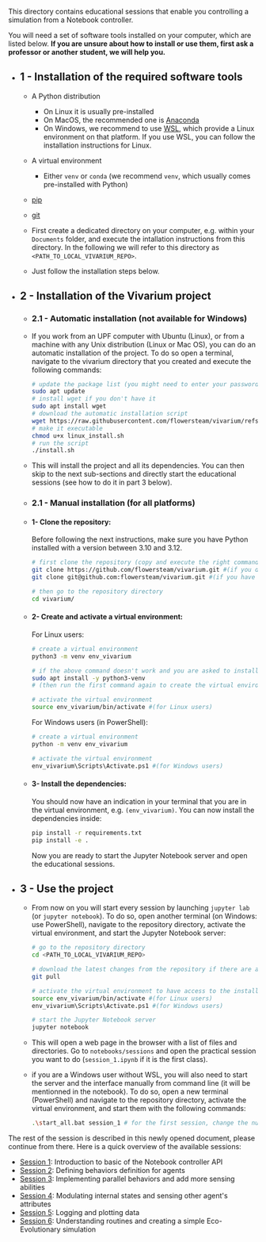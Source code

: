 This directory contains educational sessions that enable you controlling a simulation from a Notebook controller.

You will need a set of software tools installed on your computer, which are listed below. **If you are unsure about how to install or use them, first ask a professor or another student, we will help you.**

- ## 1 - Installation of the required software tools

    - A Python distribution
        - On Linux it is usually pre-installed
        - On MacOS, the recommended one is [Anaconda](https://www.anaconda.com/)
        - On Windows, we recommend to use [WSL](https://learn.microsoft.com/en-us/windows/wsl/install), which provide a Linux environment on that platform. If you use WSL, you can follow the installation instructions for Linux.
    - A virtual environment
        - Either `venv` or `conda` (we recommend `venv`, which usually comes pre-installed with Python)
    - [pip](https://pypi.org/project/pip/)
    - [git](https://git-scm.com/)


    - First create a dedicated directory on your computer, e.g. within your `Documents` folder, and execute the intallation instructions from this directory. In the following we will refer to this directory as `<PATH_TO_LOCAL_VIVARIUM_REPO>`.
    - Just follow the installation steps below.

- ## 2 - Installation of the Vivarium project

    - ### 2.1 - Automatic installation (not available for Windows)

    - If you work from an UPF computer with Ubuntu (Linux), or from a machine with any Unix distribution (Linux or Mac OS), you can do an automatic installation of the project. To do so open a terminal, navigate to the vivarium directory that you created and execute the following commands:

        ```bash
        # update the package list (you might need to enter your password)
        sudo apt update
        # install wget if you don't have it
        sudo apt install wget
        # download the automatic installation script
        wget https://raw.githubusercontent.com/flowersteam/vivarium/refs/heads/main/linux_install.sh
        # make it executable
        chmod u+x linux_install.sh
        # run the script
        ./install.sh
        ```

    - This will install the project and all its dependencies. You can then skip to the next sub-sections and directly start the educational sessions (see how to do it in part 3 below).

    - ### 2.1 - Manual installation (for all platforms)

    - #### 1- Clone the repository:

        Before following the next instructions, make sure you have Python installed with a version between 3.10 and 3.12. 

        ```bash
        # first clone the repository (copy and execute the right command for your case)
        git clone https://github.com/flowersteam/vivarium.git #(if you don't have a GitHub account)
        git clone git@github.com:flowersteam/vivarium.git #(if you have a GitHub account and SSH keys set up)

        # then go to the repository directory
        cd vivarium/
        ```
    - #### 2- Create and activate a virtual environment:

        For Linux users:

        ```bash
        # create a virtual environment
        python3 -m venv env_vivarium

        # if the above command doesn't work and you are asked to install the `venv` module, execute this:
        sudo apt install -y python3-venv
        # (then run the first command again to create the virtual environment)

        # activate the virtual environment
        source env_vivarium/bin/activate #(for Linux users)
        ```

        For Windows users (in PowerShell):
        ```bash
        # create a virtual environment
        python -m venv env_vivarium

        # activate the virtual environment
        env_vivarium\Scripts\Activate.ps1 #(for Windows users)
        ```

    - #### 3- Install the dependencies:

        You should now have an indication in your terminal that you are in the virtual environment, e.g. `(env_vivarium)`. You can now install the dependencies inside:

        ```bash
        pip install -r requirements.txt
        pip install -e . 
        ```

        Now you are ready to start the Jupyter Notebook server and open the educational sessions.

- ## 3 - Use the project

    - From now on you will start every session by launching `jupyter lab` (or `jupyter notebook`). To do so, open another terminal (on Windows: use PowerShell), navigate to the repository directory, activate the virtual environment, and start the Jupyter Notebook server:

        ```bash
        # go to the repository directory
        cd <PATH_TO_LOCAL_VIVARIUM_REPO>

        # download the latest changes from the repository if there are any
        git pull

        # activate the virtual environment to have access to the installed dependencies
        source env_vivarium/bin/activate #(for Linux users)
        env_vivarium\Scripts\Activate.ps1 #(for Windows users)

        # start the Jupyter Notebook server
        jupyter notebook
        ```
    - This will open a web page in the browser with a list of files and directories. Go to `notebooks/sessions` and open the practical session you want to do (`session_1.ipynb` if it is the first class).

    - if you are a Windows user without WSL, you will also need to start the server and the interface manually from command line (it will be mentionned in the notebook). To do so, open a new terminal (PowerShell) and navigate to the repository directory, activate the virtual environment, and start them with the following commands:

        ```bash
        .\start_all.bat session_1 # for the first session, change the number for the desired session
        ```

The rest of the session is described in this newly opened document, please continue from there. 
Here is a quick overview of the available sessions:

- [Session 1](session_1.ipynb): Introduction to basic of the Notebook controller API
- [Session 2](session_2.ipynb): Defining behaviors definition for agents
- [Session 3](session_3.ipynb): Implementing parallel behaviors and add more sensing abilities
- [Session 4](session_4.ipynb): Modulating internal states and sensing other agent's attributes
- [Session 5](session_5_logging.ipynb): Logging and plotting data
- [Session 6](session_6_bonus.ipynb): Understanding routines and creating a simple Eco-Evolutionary simulation
